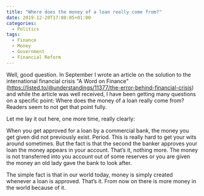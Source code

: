 ```yaml
---
title: "Where does the money of a loan really come from?"
date: 2019-12-20T17:08:05+01:00
categories:
  - Politics
tags:
  - Finance
  - Money
  - Government
  - Financial Reform
---
```

Well, good question. In September I wrote an article on the solution to the international financial crisis "A Word on Finance" (https://listed.to/@understandings/11377/the-error-behind-financial-crisis) and while the article was well received, I have been getting many questions on a specific point: Where does the money of a loan really come from? Readers seem to not get that point fully.

Let me lay it out here, one more time, really clearly:

When you get approved for a loan by a commercial bank, the money you get given did not previously exist. Period. This is really hard to get your wits around sometimes. But the fact is that the second the banker approves your loan the money appears in your account. That’s it, nothing more. The money is not transferred into you account out of some reserves or you are given the money an old lady gave the bank to look after.

The simple fact is that in our world today, money is simply created whenever a loan is approved. That’s it. From now on there is more money in the world because of it.
